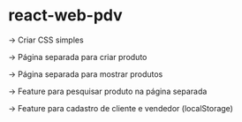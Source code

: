 # react-web-pdv

-> Criar CSS simples 

-> Página separada para criar produto

-> Página separada para mostrar produtos

-> Feature para pesquisar produto na página separada

-> Feature para cadastro de cliente e vendedor (localStorage)
